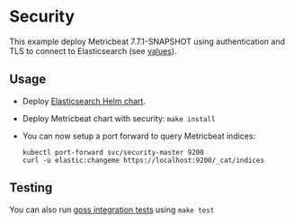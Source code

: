 # Security

This example deploy Metricbeat 7.7.1-SNAPSHOT using authentication and TLS to connect to
Elasticsearch (see [values][]).


## Usage

* Deploy [Elasticsearch Helm chart][].

* Deploy Metricbeat chart with security: `make install`

* You can now setup a port forward to query Metricbeat indices:

  ```
  kubectl port-forward svc/security-master 9200
  curl -u elastic:changeme https://localhost:9200/_cat/indices
  ```


## Testing

You can also run [goss integration tests][] using `make test`


[elasticsearch helm chart]: https://github.com/elastic/helm-charts/tree/7.7/elasticsearch/examples/security/
[goss integration tests]: https://github.com/elastic/helm-charts/tree/7.7/metricbeat/examples/security/test/goss.yaml
[values]: https://github.com/elastic/helm-charts/tree/7.7/metricbeat/examples/security/values.yaml
